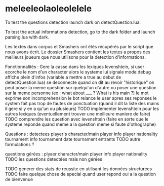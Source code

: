 # meleeleolaoleolelele

To test the questions detection launch dark on detectQuestion.lua.

To test the actual informations detection, go to the dark folder and launch parsing.lua with dark.

Les textes dans corpus et Smashers ont étés récupérés par le script que nous avons écrit. Le dossier Smashers contient les textes a propos des meilleurs joueurs que nous utilisons pour la detection d'informations.


Fonctionnalités :
Gere la casse dans les lexiques
levenshtein, si user ecorche le nom d'un character alors le systeme lui signale 
mode debug affiche plein d'infos (variable a mettre a true au debut de detectQuestion.lua)
se deconnecte quand on dit au revoir
"historique" on peut poser la meme question sur quelqu'un d'autre ou poser une question sur la meme personne (ex : what about ___ ?   What is his main ?)
le mot exprime son incomprehension
le bot relance le user apres ses reponses
le system fait pas trop de fautes de ponctuation (quand il dit la liste des mains il gere si y en a qu'un ou plusieurs)
TODO implementer levenshtein pour les autres lexiques (eventuellement trouver une meilleure maniere de faire)
TODO comprendre les question avec levenshtein (faire en sorte que le systeme reponde quand meme a la question meme si faute d'othographe)




Questions : detectees
player's character/main
player info
player nationality
tournament info
tournament date
tournament entrants
TODO autre formulations ?

questions gérées : 
plyaer character/main
player info
player nationality
TODO les questions detectées mais non gérées



TODO generer des stats de reussite en utilisant les données structurées 
TODO faire quelque chose de special quand user repond oui a la question de bienvenue 